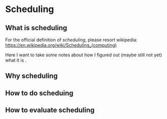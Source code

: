 # Scheduling



## What is scheduling

For the official definition of *scheduling*, please resort wikipedia: https://en.wikipedia.org/wiki/Scheduling_(computing)

Here I want to take some notes about how I figured out (maybe still not yet) what it is .



## Why scheduling


## How to do scheduing


## How to evaluate scheduling


